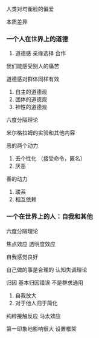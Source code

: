 人类对均衡脸的偏爱

本质差异

### 一个人在世界上的道德
1. 道德感 亲缘选择 合作

我们能感受别人的痛苦

道德感对群体同样有效

1. 自主的道德观
2. 团体的道德观
3. 神性的道德观

六度分隔理论

米尔格拉姆的实验和其他内容

恶的两个动力
1. 去个性化 （接受命令，匿名）
2. 厌恶

善的动力
1. 联系
2. 相互依赖

### 一个在世界上的人：自我和其他

六度分隔理论 

焦点效应 透明度效应 

自我感觉良好 

自己做的事是合理的  认知失调理论


归因 基本归因错误 不是群求通用

1. 自我放大
2. 对于他人归于简化

纯粹接触反应
马太效应

第一印象地影响很大  设置框架

